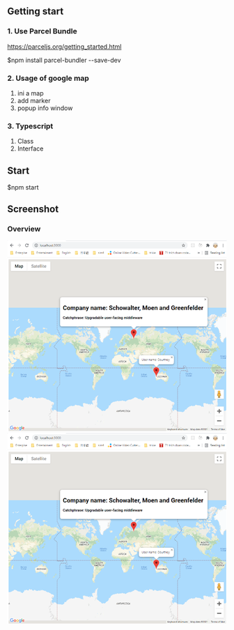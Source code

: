 ## Getting start

### 1. Use Parcel Bundle
https://parceljs.org/getting_started.html

$npm install parcel-bundler --save-dev

### 2. Usage of google map
1. ini a map
2. add marker
3. popup info window

### 3. Typescript
1. Class
2. Interface


## Start
$npm start

## Screenshot

### Overview

![Overview](/typescripts/02-maps/screenshots/overview.PNG?raw=true "Overview")
![Overview](./screenshots/overview.PNG?raw=true "Overview")